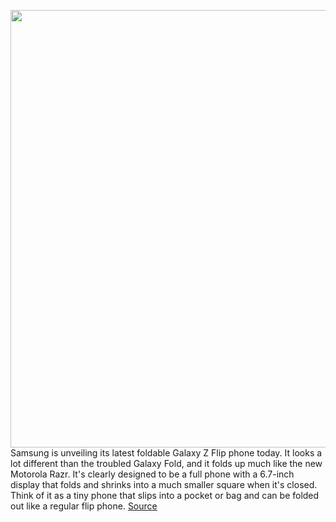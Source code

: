 <img src='https://cdn.vox-cdn.com/thumbor/Q2GQEx7CUR6VwK1Ngc5GFZ0Lju8=/0x0:2000x1333/1200x800/filters:focal(840x507:1160x827)/cdn.vox-cdn.com/uploads/chorus_image/image/66294548/lcimg_1a039f97_a6ea_4bb0_9c69_5ab9cb4c0d3d.0.jpg' width='700px' /><br/>
Samsung is unveiling its latest foldable Galaxy Z Flip phone today. It looks a lot different than the troubled Galaxy Fold, and it folds up much like the new Motorola Razr. It's clearly designed to be a full phone with a 6.7-inch display that folds and shrinks into a much smaller square when it's closed. Think of it as a tiny phone that slips into a pocket or bag and can be folded out like a regular flip phone.
<a href='https://www.theverge.com/2020/2/11/21126318/samsung-galaxy-z-flip-foldable-phone-release-date-price-features'> Source <a/>